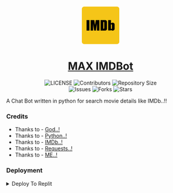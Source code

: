 <p align="center">
<img style="width:100px; height:100px;" src="IMDb Logo.png" alt="MAX-IMDBot Logo">
</p>

<h1 align="center">
<a href="https://github.com/MAXPy-IND/MAX-IMDBot">MAX IMDBot</a>
</h1>

<p align="center">
    <img src="https://img.shields.io/github/license/MAXPy-IND/MAX-IMDBot?style=for-the-badge&logo=appveyor" alt="LICENSE">
    <img src="https://img.shields.io/github/contributors/MAXPy-IND/MAX-IMDBot?style=for-the-badge&logo=appveyor" alt="Contributors">
    <img src="https://img.shields.io/github/repo-size/MAXPy-IND/MAX-IMDBot?style=for-the-badge&logo=appveyor" alt="Repository Size"> <br>
    <img src="https://img.shields.io/github/issues/MAXPy-IND/MAX-IMDBot?style=for-the-badge&logo=appveyor" alt="Issues">
    <img src="https://img.shields.io/github/forks/MAXPy-IND/MAX-IMDBot?style=for-the-badge&logo=appveyor" alt="Forks">
    <img src="https://img.shields.io/github/stars/MAXPy-IND/MAX-IMDBot?style=for-the-badge&logo=appveyor" alt="Stars">
</p>

A Chat Bot written in python for search movie details like IMDb..!!


### Credits

- Thanks to - [God..!](https://en.wikipedia.org/wiki/God)
- Thanks to - [Python..!](www.python.org)
- Thanks to - [IMDb..!](http://www.imdb.com/)
- Thanks to - [Requests..!](https://requests.readthedocs.io/0)
- Thanks to - [ME..!](https://github.com/MAXPy-IND)


### Deployment

<details><summary>Deploy To Replit</summary>
<p>
<br>
<a href="https://heroku.com/deploy?template=https://github.com/PR0FESS0R-99/Midukki-RoBoT">
  <img style="width:100px; height:100px;" src="Replit.png" alt="Deploy">
</a>
</p>
</details>
